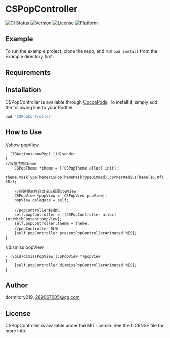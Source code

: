 # CSPopController

[![CI Status](http://img.shields.io/travis/dormitory219/CSPopController.svg?style=flat)](https://travis-ci.org/dormitory219/CSPopController)
[![Version](https://img.shields.io/cocoapods/v/CSPopController.svg?style=flat)](http://cocoapods.org/pods/CSPopController)
[![License](https://img.shields.io/cocoapods/l/CSPopController.svg?style=flat)](http://cocoapods.org/pods/CSPopController)
[![Platform](https://img.shields.io/cocoapods/p/CSPopController.svg?style=flat)](http://cocoapods.org/pods/CSPopController)

## Example

To run the example project, clone the repo, and run `pod install` from the Example directory first.

## Requirements

## Installation

CSPopController is available through [CocoaPods](http://cocoapods.org). To install
it, simply add the following line to your Podfile:

```ruby
pod 'CSPopController'
```

## How to Use

//show popView
```
- (IBAction)showPop1:(id)sender
{
//设置主题theme
    CSPopTheme *theme = [[CSPopTheme alloc] init];
    
theme.maskTypeTheme(CSPopThemeMaskTypeDimmed).cornerRadiusTheme(16.0f).maxPopupWidthTheme(280.0f).animationPresentionDurationTheme(0.3f).animationDismissDurationTheme(0.3f).shouldDismissOnBackgroundTouchTheme(NO).popThemePresentationStyleTheme(CSPPopThemePresentationStyleSlideInFromTopAndAngleBounce).popThemeDismissStyleTheme(CSPPopThemeDismissStyleSlideInToBottomAndAngle).horizontalOffsetTheme(0.f).verticalOffsetTheme(-60.f).dismissPointTheme(CGPointMake(100, 60));
    
    //创建弹窗内容自定义视图popView
    CSPopView *popView = [CSPopView popView];
    popView.delegate = self;
    
    //popController初始化
    self.popController = [[CSPopController alloc] initWithContent:popView];
    self.popController.theme = theme;
    //popController 展示
    [self.popController presentPopControllerAnimated:YES];
}

```

//dismiss popView
```
- (void)dimissPopView:(CSPopView *)popView
{
    [self.popController dismissPopControllerAnimated:YES];
}
```

## Author

dormitory219, 289067005@qq.com

## License

CSPopController is available under the MIT license. See the LICENSE file for more info.
